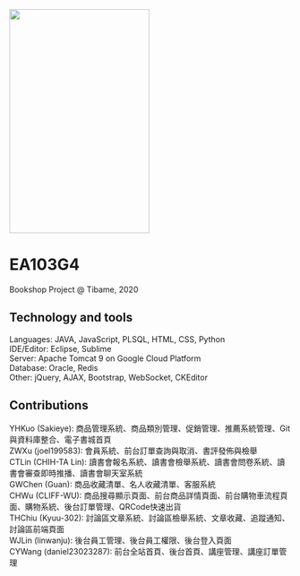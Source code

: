 <img src="https://github.com/Sakieye/EA103G4/blob/master/CUE%20THE_first(curve).jpg" width="250px" height="400px">

# EA103G4
Bookshop Project @ Tibame, 2020

## Technology and tools
Languages: JAVA, JavaScript, PLSQL, HTML, CSS, Python  
IDE/Editor: Eclipse, Sublime  
Server: Apache Tomcat 9 on Google Cloud Platform  
Database: Oracle, Redis  
Other: jQuery, AJAX, Bootstrap, WebSocket, CKEditor  

## Contributions
YHKuo (Sakieye): 商品管理系統、商品類別管理、促銷管理、推薦系統管理、Git與資料庫整合、電子書城首頁  
ZWXu (joel199583): 會員系統、前台訂單查詢與取消、書評發佈與檢舉  
CTLin (CHIH-TA Lin): 讀書會報名系統、讀書會檢舉系統、讀書會問卷系統、讀書會審查即時推播、讀書會聊天室系統  
GWChen (Guan): 商品收藏清單、名人收藏清單、客服系統  
CHWu (CLIFF-WU): 商品搜尋顯示頁面、前台商品詳情頁面、前台購物車流程頁面、購物系統、後台訂單管理、QRCode快速出貨  
THChiu (Kyuu-302): 討論區文章系統、討論區檢舉系統、文章收藏、追蹤通知、討論區前端頁面  
WJLin (linwanju): 後台員工管理、後台員工權限、後台登入頁面  
CYWang (daniel23023287): 前台全站首頁、後台首頁、講座管理、講座訂單管理  
